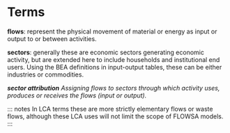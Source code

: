 # Terms

**flows**: represent the physical movement of material or energy as input or output to or between activities. 

**sectors**: generally these are economic sectors generating economic activity, but are extended here to include households and institutional end users. Using the BEA definitions in input-output tables, these can be either industries or commodities.

***sector attribution** Assigning flows to sectors through which activity uses, produces or receives the flows (input or output).*

::: notes
In LCA terms these are more strictly elementary flows or waste flows, although these LCA uses will not limit the scope of FLOWSA models.
:::
